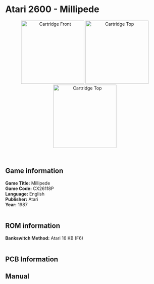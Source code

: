 # Atari 2600 - Millipede

<p align="center" width="100%">
	<img src="https://archive.org/download/A26_MILLIPEDE_CX26118P/01_LABEL_FRONT.JPG" alt="Cartridge Front" width="200"/>
	<img src="https://archive.org/download/A26_MILLIPEDE_CX26118P/02_LABEL_TOP.JPG" alt="Cartridge Top" width="200"/>
	<img src="https://archive.org/download/A26_MILLIPEDE_CX26118P/03_CARTRIDGE_BACK.JPG" alt="Cartridge Top" width="200"/>
</p> <br/>

## Game information

**Game Title:** Millipede <br/>
**Game Code:** CX26118P <br/>
**Language:** English <br/>
**Publisher:** Atari <br/>
**Year:** 1987 <br/>
<br/>

## ROM information

**Bankswitch Method:** Atari 16 KB (F6) <br/>
<br/>

## PCB Information


## Manual

